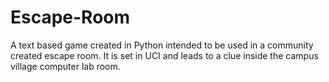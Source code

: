 # Escape-Room
A text based game created in Python intended to be used in a community created escape room. It is set in UCI and leads to a clue inside the campus village computer lab room.
